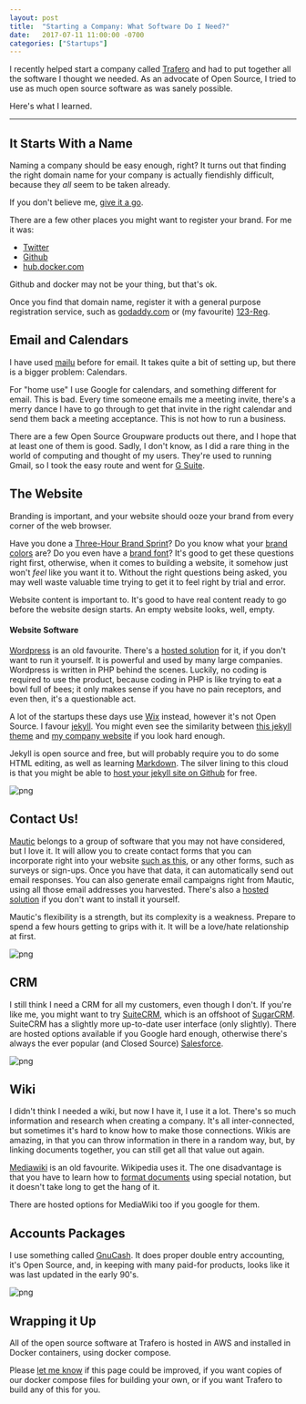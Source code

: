 ```yaml
---
layout: post
title:  "Starting a Company: What Software Do I Need?"
date:   2017-07-11 11:00:00 -0700
categories: ["Startups"]
---
```


I recently helped start a company called [Trafero](https://trafero.io) and had to put together all the software I thought we needed. As an advocate of Open Source, I tried to use as much open source software as was sanely possible.

Here's what I learned.

----------------------------------------------------

## It Starts With a Name

Naming a company should be easy enough, right?  It turns out that finding the right domain name for your company is actually fiendishly difficult, because they _all_ seem to be taken already.

If you don't believe me, [give it a go](https://www.godaddy.com/domains/domain-name-search).

There are a few other places you might want to register your brand. For me it was:

* [Twitter](https://twitter.com/)
* [Github](https://github.com/)
* [hub.docker.com](https://hub.docker.com/)

Github and docker may not be your thing, but that's ok.

Once you find that domain name, register it with a general purpose registration service, such as [godaddy.com](https://www.godaddy.com/domains/domain-name-search) or (my favourite) [123-Reg](https://www.123-reg.co.uk/).


## Email and Calendars

I have used [mailu](https://github.com/Mailu/Mailu) before for email.  It takes quite a bit of setting up, but there is a bigger problem: Calendars.

For "home use" I use Google for calendars, and something different for email.  This is bad. Every time someone emails me a meeting invite, there's a merry dance I have to go through to get that invite in the right calendar and send them back a meeting acceptance.  This is not how to run a business.

There are a few Open Source Groupware products out there, and I hope that at least one of them is good. Sadly, I don't know, as I did a rare thing in the world of computing and thought of my users.  They're used to running Gmail, so I took the easy route and went for [G Suite](https://gsuite.google.com/).

## The Website

Branding is important, and your website should ooze your brand from every corner of the web browser.

Have you done a [Three-Hour Brand Sprint](http://www.brandknewmag.com/the-three-hour-brand-sprint/)? Do you know what your [brand colors](https://www.bigbrandsystem.com/how-to-choose-brand-colors/) are?  Do you even have a [brand font](https://fontlibrary.org/)?  It's good to get these questions right first, otherwise, when it comes to building a website, it somehow just won't _feel_ like you want it to. Without the right questions being asked, you may well waste valuable time trying to get it to feel right by trial and error.

Website content is important to. It's good to have real content ready to go before the website design starts.  An empty website looks, well, empty.

#### Website Software

[Wordpress](https://wordpress.org/) is an old favourite. There's a [hosted solution](https://wordpress.com/) for it, if you don't want to run it yourself.  It is powerful and used by many large companies. Wordpress is written in PHP behind the scenes. Luckily, no coding is required to use the product, because coding in PHP is like trying to eat a bowl full of bees; it only makes sense if you have no pain receptors, and even then, it's a questionable act.

A lot of the startups these days use [Wix](https://www.wix.com/) instead, however it's not Open Source. I favour [jekyll](https://jekyllrb.com/). You might even see the similarity between [this jekyll theme](https://jekyll-demos.github.io/Arcana-Jekyll-Theme/) and [my company website](https://trafero.io) if you look hard enough.

Jekyll is open source and free, but will probably require you to do some HTML editing, as well as learning [Markdown](https://github.com/adam-p/markdown-here/wiki/Markdown-Cheatsheet).  The silver lining to this cloud is that you might be able to [host your jekyll site on Github](https://help.github.com/articles/using-jekyll-as-a-static-site-generator-with-github-pages/) for free.


![png](/assets/website.png)


## Contact Us!

[Mautic](https://www.mautic.org/) belongs to a group of software that you may not have considered, but I love it. It will allow you to create contact forms that you can incorporate right into your website [such as this](https://trafero.io/contact.html), or any other forms, such as surveys or sign-ups. Once you have that data, it can automatically send out email responses. You can also generate email campaigns right from Mautic, using all those email addresses you harvested. There's also a [hosted solution](https://mautic.com/) if you don't want to install it yourself.

Mautic's flexibility is a strength, but its complexity is a weakness. Prepare to spend a few hours getting to grips with it.  It will be a love/hate relationship at first.

![png](/assets/mautic.png)

## CRM

I still think I need a CRM for all my customers, even though I don't. If you're like me, you might want to try [SuiteCRM](https://suitecrm.com/), which is an offshoot of [SugarCRM](https://www.sugarcrm.com/). SuiteCRM has a slightly more up-to-date user interface (only slightly).  There are hosted options available if you Google hard enough, otherwise there's always the ever popular (and Closed Source) [Salesforce](https://www.salesforce.com/).

![png](/assets/suitecrm.png)


## Wiki

I didn't think I needed a wiki, but now I have it, I use it a lot.  There's so much information and research when creating a company. It's all inter-connected, but sometimes it's hard to know how to make those connections. Wikis are amazing, in that you can throw information in there in a random way, but, by linking documents together, you can still get all that value out again.


[Mediawiki](https://www.mediawiki.org/wiki/MediaWiki) is an old favourite. Wikipedia uses it. The one disadvantage is that you have to learn how to [format documents](https://www.mediawiki.org/wiki/Help:Formatting) using special notation, but it doesn't take long to get the hang of it.

There are hosted options for MediaWiki too if you google for them.

## Accounts Packages

I use something called [GnuCash](https://www.gnucash.org/). It does proper double entry accounting, it's Open Source, and, in keeping with many paid-for products, looks like it was last updated in the early 90's.

![png](/assets/gnucash.png)


## Wrapping it Up

All of the open source software at Trafero is hosted in AWS and installed in Docker containers, using docker compose.

Please [let me know](https://trafero.io/contact.html) if this page could be improved, if you want copies of our docker compose files for building your own, or if you want Trafero to build any of this for you.


